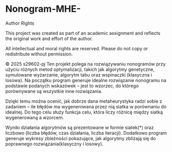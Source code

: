 # Nonogram-MHE-
Author Rights

This project was created as part of an academic assignment and reflects the original work and effort of the author.

All intellectual and moral rights are reserved.
Please do not copy or redistribute without permission.

© 2025 s29602-pj
Ten projekt polega na rozwiązywaniu nonogramów przy użyciu różnych metod optymalizacji, takich jak algorytmy genetyczne, symulowane wyżarzanie, algorytm tabu oraz wspinaczki (klasyczna i losowa). Na początku program generuje idealne rozwiązanie nonogramu na podstawie podanych wskazówek – jest to wzorzec, do którego porównywane są wszystkie inne rozwiązania.

Dzięki temu można ocenić, jak dobrze dana metaheurystyka radzi sobie z zadaniem – ile błędów ma wygenerowana przez nią siatka w porównaniu do idealnej. Do tego celu służy funkcja celu, która liczy różnicę między siatką wygenerowaną a wzorcem.

Wyniki działania algorytmów są prezentowane w formie siatek(*) oraz liczbowo (liczba błędów, czas działania, liczba iteracji). Dodatkowo program generuje wykresy zbieżności pokazujące, jak algorytmy zbliżają się do poprawnego rozwiązania(klasyczny i losowy).
